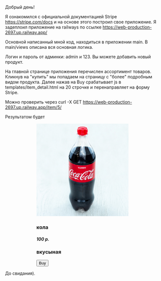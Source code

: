 Добрый день!

Я ознакомился с официальной документацией Stripe https://stripe.com/docs и на основе этого построил свое приложение.
Я задеплоил приложение на railways по ссылке https://web-production-2697.up.railway.app/

Основной написанный мной код, находиться в приложении main. В main/views описана вся основная логика.

Логин и пароль от админки: admin и 123. Вы можете добавить новый продукт.

На главной странице приложения перечислен ассортимент товаров. Кликнув на "купить" мы попадаем на страницу с "более"
подробным видом продукта. Далее нажав на Buy срабатывает js в templates/item_detail.html на 20 строчке и перенаправляет
на форму Stripe.

Можно проверить через curl -X GET https://web-production-2697.up.railway.app/item/5/

Результатом будет 

<head>
    <title>Buy Item 5</title>
    <script src="https://js.stripe.com/v3/"></script>
</head>
<input type="hidden" name="csrfmiddlewaretoken" value="0d9kUh3UlyKihjqI14SGlZADJNEb9b2MliaEtvn5Mpjgu1EUx5lDJP9zpUIju79B">
<body>
<div style="display:flex; justify-content: space-around;">
<div class="description">
    <img src="/media/cola.jpg" style="width:300px">
    <h3>кола</h3>
    <h5>100 р.</h5>
    <h3>вкусыная</h3>
    <button type="button" id="buy-button">Buy</button>
</div>
</div>
<script type="text/javascript">
    const csrftoken = document.querySelector('[name=csrfmiddlewaretoken]').value;
    // Create an instance of the Stripe object with your publishable API key
    var stripe = Stripe("pk_test_51MZX2MGr1rHSHSuyTaHRmUSia2PC7icnFusl87vbm7R11C98wvL3mzjt1RFEIXAQizRWRs2oC2ruA0xmBo8zB7B200GglHP6ss");
    var buyButton  = document.getElementById("buy-button");
    buyButton.addEventListener("click", function () {
      fetch("/buy/5/", {
        method: 'GET',
        headers: {
            'X-CSRFToken': csrftoken
        }
      })
        .then(function (response) {
          return response.json();
        })
        .then(function (session) {
          return stripe.redirectToCheckout({ sessionId: session.id });
        })
        .then(function (result) {
          // If redirectToCheckout fails due to a browser or network
          // error, you should display the localized error message to your
          // customer using error.message.
          if (result.error) {
            alert(result.error.message);
          }
        })
    });
</script>
</body>
</html>


До свидания).